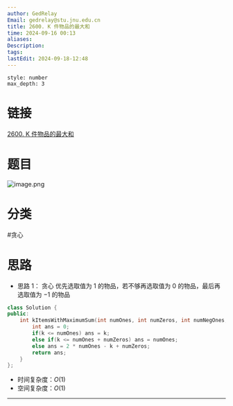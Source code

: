 ```yaml
---
author: GedRelay
Email: gedrelay@stu.jnu.edu.cn
title: 2600. K 件物品的最大和
time: 2024-09-16 00:13
aliases: 
Description: 
tags: 
lastEdit: 2024-09-18-12:48
---
```


```toc
style: number
max_depth: 3
```

# 链接
[2600. K 件物品的最大和](https://leetcode.cn/problems/k-items-with-the-maximum-sum/) 

# 题目
![image.png](https://ged-pic-bed.oss-cn-guangzhou.aliyuncs.com/img/202409160013397.png)


# 分类
#贪心 

# 思路
- 思路 1：
贪心
优先选取值为 $1$ 的物品，若不够再选取值为 $0$ 的物品，最后再选取值为 $-1$ 的物品  


```cpp
class Solution {
public:
    int kItemsWithMaximumSum(int numOnes, int numZeros, int numNegOnes, int k) {
        int ans = 0;
        if(k <= numOnes) ans = k;
        else if(k <= numOnes + numZeros) ans = numOnes;
        else ans = 2 * numOnes - k + numZeros;
        return ans;
    }
};
```


- 时间复杂度：${O\left( 1 \right)  }$ 
- 空间复杂度：${O\left( 1 \right)  }$ 


---

